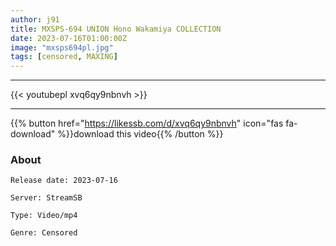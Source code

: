 ```yaml
---
author: j91
title: MXSPS-694 UNION Hono Wakamiya COLLECTION
date: 2023-07-16T01:00:00Z
image: "mxsps694pl.jpg"
tags: [censored, MAXING]
---
```

___

{{< youtubepl xvq6qy9nbnvh >}}
___

{{% button href="https://likessb.com/d/xvq6qy9nbnvh" icon="fas fa-download" %}}download this video{{% /button %}}
### About

`Release date: 2023-07-16`

`Server: StreamSB`

`Type: Video/mp4`

`Genre:	Censored`
